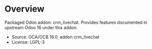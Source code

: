# Overview

Packaged Odoo addon: crm_livechat. Provides features documented in upstream Odoo 16 under this addon.

- Source: OCA/OCB 16.0, addon crm_livechat
- License: LGPL-3

